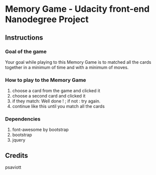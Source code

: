 # Memory Game - Udacity front-end Nanodegree Project


## Instructions

### Goal of the game
Your goal while playing to this Memory Game is to matched all the cards together in a minimum of time and with a minimum of moves.

### How to play to the Memory Game
1. choose a card from the game and clicked it
2. choose a second card and clicked it
3. if they match: Well done ! ; if not : try again.
4. continue like this until you match all the cards

### Dependencies
1. font-awesome by bootstrap
2. bootstrap
3. jquery

## Credits
psaviott
